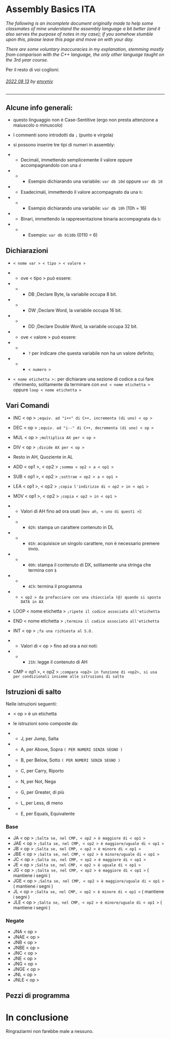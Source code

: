 # Assembly Basics ITA

_The following is an incomplete document originally made to help some classmates of mine understand the assembly language a bit better (and it also serves the purpose of notes in my case); if you somehow stumble upon this, please leave this page and move on with your day._

_There are some voluntary inaccuracies in my explanation, stemming mostly from comparison with the C++ language, the only other language taught on the 3rd year course._

Per il resto di voi coglioni:

###### [2022 08 13](post-index.html#2022-08-13) by [envyniv](mailto:envy67@protonmail.ch)

---

## Alcune info generali:

- questo linguaggio non è Case-Sentitive (ergo non presta attenzione a maiuscolo o minuscolo)
- I commenti sono introdotti da `;` (punto e virgola)
- si possono inserire tre tipi di numeri in assembly:
- - Decimali, immettendo semplicemente il valore oppure accompagnandolo con una `d`

- - - Esempio dichiarando una variabile: `var db 10d` oppure `var db 10`

- - Esadecimali, immettendo il valore accompagnato da una `h`:

- - - Esempio dichiarando una variabile: `var db 10h` (10h = 16)
  
- - Binari, immettendo la rappresentazione binaria accompagnata da `b`:

- - - Esempio: `var db 0110b` (0110 = 6)

## Dichiarazioni

- `< nome var > < tipo > < valore >`
- - ove < tipo > può essere:

- - - DB ;Declare Byte, la variabile occupa 8 bit.

- - - DW ;Declare Word, la variabile occupa 16 bit.

- - - DD ;Declare Double Word, la variabile occupa 32 bit.

- - ove < valore > può essere:

- - - `?` per indicare che questa variabile non ha un valore definito;

- - - `< numero >`

- `< nome etichetta >:` per dichiarare una sezione di codice a cui fare riferimento, solitamente da terminare con `end < nome etichetta >` oppure `loop < nome etichetta >`

## Vari Comandi

- INC < op > `;equiv. ad "i++" di C++, incrementa (di uno) < op >`
- DEC < op > `;equiv. ad "i--" di C++, decrementa (di uno) < op >`
- MUL < op > `;moltiplica AX per < op >` <!-- - IMUL < op > ;moltiplica AX per < op >, con segno -->
- DIV < op > `;divide AX per < op >`
- Resto in AH, Quoziente in AL <!-- - IDIV < op > ;divide AX per < op >, con segno --> 
- ADD < op1 >, < op2 > `;somma < op2 > a < op1 >`
- SUB < op1 >, < op2 > `;sottrae < op2 > a < op1 >`
- LEA < op1 >, < op2 > `;copia l'indirizzo di < op2 > in < op1 >`
- MOV < op1 >, < op2 > `;copia < op2 > in < op1 >`
- - Valori di AH fino ad ora usati (`mov ah, < uno di questi >`):

- - - `02h`: stampa un carattere contenuto in DL

- - - `01h`: acquisisce un singolo carattere, non è necessario premere invio.

- - - `09h`: stampa il contenuto di DX, solitamente una stringa che termina con `$`

- - - `4Ch`: termina il programma

- - `< op2 > da prefacciare con una chiocciola (@) quando si sposta DATA in AX`

- LOOP < nome etichetta > `;ripete il codice associato all'etichetta`

- END < nome etichetta > `;termina il codice associato all'etichetta`

- INT < op > `;fa una richiesta al S.O.` <!-- ADC -->

- - Valori di < op > fino ad ora a noi noti:

- - - `21h`: legge il contenuto di AH

- CMP < op1 >, < op2 > `;compara <op2> in funzione di <op2>, si usa per condizionali insieme alle istruzioni di salto`

## Istruzioni di salto

Nelle istruzioni seguenti:

- < op > è un etichetta
- le istruzioni sono composte da:
- - J, per Jump, Salta

- - A, per Above, Sopra `( PER NUMERI SENZA SEGNO )`

- - B, per Below, Sotto `( PER NUMERI SENZA SEGNO )`

- - C, per Carry, Riporto

- - N, per Not, Nega

- - G, per Greater, di più

- - L, per Less, di meno

- - E, per Equals, Equivalente

### Base

- JA < op > `;Salta se, nel CMP, < op2 > è maggiore di < op1 >`
- JAE < op > `;Salta se, nel CMP, < op2 > è maggiore/uguale di < op1 >`
- JB < op > `;Salta se, nel CMP, < op2 > è minore di < op1 >`
- JBE < op > `;Salta se, nel CMP, < op2 > è minore/uguale di < op1 >`
- JC < op > `;Salta se, nel CMP, < op2 > è maggiore di < op1 >`
- JE < op > `;Salta se, nel CMP, < op2 > è uguale di < op1 >`
- JG < op > `;Salta se, nel CMP, < op2 > è maggiore di < op1 >` ( mantiene i segni )
- JGE < op > `;Salta se, nel CMP, < op2 > è maggiore/uguale di < op1 >` ( mantiene i segni )
- JL < op > `;Salta se, nel CMP, < op2 > è minore di < op1 >` ( mantiene i segni )
- JLE < op > `;Salta se, nel CMP, < op2 > è minore/uguale di < op1 >` ( mantiene i segni )

### Negate

- JNA < op >
- JNAE < op >
- JNB < op >
- JNBE < op >
- JNC < op >
- JNE < op >
- JNG < op >
- JNGE < op >
- JNL < op >
- JNLE < op >

## Pezzi di programma

# In conclusione

Ringraziarmi non farebbe male a nessuno.


